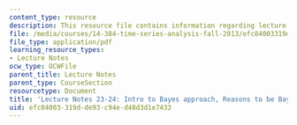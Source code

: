 ```yaml
---
content_type: resource
description: This resource file contains information regarding lecture 23-24.
file: /media/courses/14-384-time-series-analysis-fall-2013/efc84003319dde93c94ed48d3d1e7433_MIT14_384F13_lec23and24.pdf
file_type: application/pdf
learning_resource_types:
- Lecture Notes
ocw_type: OCWFile
parent_title: Lecture Notes
parent_type: CourseSection
resourcetype: Document
title: 'Lecture Notes 23-24: Intro to Bayes approach, Reasons to be Bayesian'
uid: efc84003-319d-de93-c94e-d48d3d1e7433
---
```

